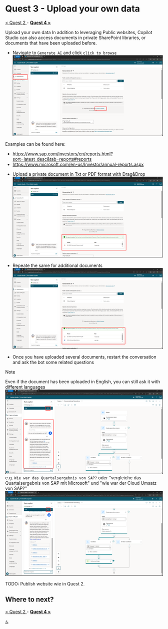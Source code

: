# Quest 3 - Upload your own data

[ < Quest 2 ](quest2.md) - **[ Quest 4 > ](quest4.md)**

Upload your own data
In addition to leveraging Public websites, Copilot Studio can also access documents in private SharePoint libraries, or documents that have been uploaded before. 

* Navigate to `Generate AI` and click `click to browse`
![Sign In](../media/quest3/01-GenerativeAI.png)

Examples can be found here:
- https://www.sap.com/investors/en/reports.html?sort=latest_desc&tab=reports#reports
- https://www.microsoft.com/en-us/Investor/annual-reports.aspx

* Upload a private document in Txt or PDF format with Drag&Drop
 ![Sign In](../media/quest3/02-UploadDocuments.png)

* Repeate the same for additional documents
![Sign In](../media/quest3/03-UploadMoreDocuments.png)

* Once you have uploaded several documents, restart the conversation and ask the bot some related questions 
> [!NOTE]
> Even if the document has been uploaded in English, you can still ask it with different languages
![Sign In](../media/quest3/04-ChatWithYourData.png)
e.g. `Wie war das Quartalsergebnis von SAP?` oder
"vergleiche das Quartalsergebnis von SAP mit Microsoft" und 
"wie war der Cloud Umsatz von SAP?"
![Sign In](../media/quest3/05-MoreChats.png)


TODO: Publish website wie in Quest 2.


## Where to next?
[ < Quest 2 ](quest2.md) - **[ Quest 4 > ](quest4.md)**

[🔝](#)
